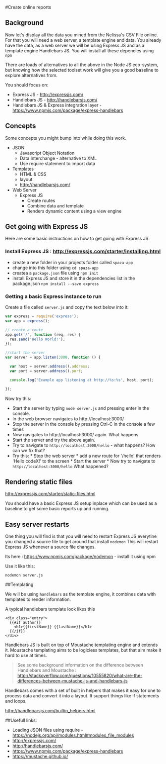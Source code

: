 #Create online reports

## Background

Now let's display all the data you mined from the Nelissa's CSV File online. For that you will need a web server, a template engine and data. You already have the data, as a web server we will be using Express JS and as a template engine Handlebars JS. You will install all these depencies using ```npm```

There are loads of alternatives to all the above in the Node JS eco-system, but knowing how the selected toolset work will give you a good baseline to explore alternatives from. 

You should focus on:
* Express JS - http://expressjs.com/
* Handlebars JS - http://handlebarsjs.com/
* Handlebars JS & Express integration layer - https://www.npmjs.com/package/express-handlebars

## Concepts

Some concepts you might bump into while doing this work.

* JSON
  * Javascript Object Notation
  * Data Interchange - alternative to XML
  * Use require statement to import data
* Templates
  * HTML & CSS
  * layout
  * http://handlebarsjs.com/
* Web Server
  * Express JS
    * Create routes
    * Combine data and template
    * Renders dynamic content using a view engine

## Get going with Express JS

Here are some basic instructions on how to get going with Express JS.

### Install Express JS : http://expressjs.com/starter/installing.html
  * create a new folder in your projects folder called ```spaza-app```
  * change into this folder using ```cd spaza-app```
  * createa a ```package.json``` file using ```npm init```
  * install Express JS and store it in the dependencies list in the package.json ```npm install --save express```
  
### Getting a basic Express instance to run
  
Create a file called ```server.js``` and copy the text below into it: 

   ```javascript
   var express = require('express');
   var app = express();
   
   // create a route
   app.get('/', function (req, res) {
     res.send('Hello World!');
   });
   
   //start the server
   var server = app.listen(3000, function () {
   
     var host = server.address().address;
     var port = server.address().port;
   
     console.log('Example app listening at http://%s:%s', host, port);
   
   });
   ```
   Now try this:
   
   * Start the server by typing ```node server.js``` and pressing enter in the console.
   * In the web browser navigates to http://localhost:3000/
   * Stop the server in the console by pressing Ctrl-C in the console a few times
   * Now navigates to http://localhost:3000/ again. What happens
   * Start the server and try the above again.
   * Try to navigate to ```http://localhost:3000/hello``` - what happens? How can we fix that?
   * Try this:
    * Stop the web server
    * add a new route for '/hello' that renders 'Hello codeX!' to the screen
    * Start the server
    * Now try to navigate to ```http://localhost:3000/hello``` What happened?

## Rendering static files

http://expressjs.com/starter/static-files.html

You should have a basic Express JS setup inplace which can be used as a baseline to get some basic reports up and running.

## Easy server restarts

One thing you will find is that you will need to restart Express JS everytine you changed a source file to get around that  install ```nodemon``` This will restart Express JS whenever a source file changes. 

Its here : https://www.npmjs.com/package/nodemon - install it using npm

Use it like this:

```nodemon server.js```


##Templating

We will be using ```handlebars``` as the template engine, it combines data with templates to render information.

A typical handlebars template look likes this

```
<div class="entry">
  {{#if author}}
    <h1>{{firstName}} {{lastName}}</h1>
  {{/if}}
</div>
```

Handlebars JS is built on top of Moustache templating engine and extends it. Moustache templating aims to be logicless templates, but that aim make it hard to use at times.

> See some background information on the difference between Handlebars and Moustache : http://stackoverflow.com/questions/10555820/what-are-the-differences-between-mustache-js-and-handlebars-js

Handlebars comes with a set of built in helpers that makes it easy for one to process data and convert it into a layout. It support things like if statements and loops.

http://handlebarsjs.com/builtin_helpers.html

##Usefull links:

* Loading JSON files using require - https://nodejs.org/api/modules.html#modules_file_modules
* http://expressjs.com/
* http://handlebarsjs.com/
* https://www.npmjs.com/package/express-handlebars
* https://mustache.github.io/
